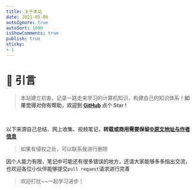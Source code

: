 ```yaml
---
title: 关于本站
date: 2021-05-08
autoIgnore: true
autoSort: 1000
isShowComments: true
publish: true
sticky:
- 1
---
```


# 🎨 引言

> 本站建立初衷，记录一路走来学习的计算机知识，构建自己的知识体系！**如果觉得对你有帮助，欢迎到 [GitHub](https://github.com/Bzm-docs/blogs) 点个 Star !**

<img src="https://img.shields.io/github/stars/Bzm-docs/blogs" data-origin="https://img.shields.io/github/stars/Bzm-docs/blogs" alt=""> <img src="https://img.shields.io/github/forks/Bzm-docs/blogs" data-origin="https://img.shields.io/github/forks/Bzm-docs/blogs" alt="">

以下来源自己总结、网上收集、视频笔记，**转载或商用需要保留[©️原文地址与作者信息](https://github.com/qianzai/docs/blob/main/LICENSE)**

> 如果有侵权之处，可以联系我进行删除

因个人能力有限，笔记中可能还有很多错误的地方，还请大家能够多多指出交流，也欢迎各位小伙伴能够提交`pull request`请求进行完善

> 欢迎打扰~~一起学习进步！

